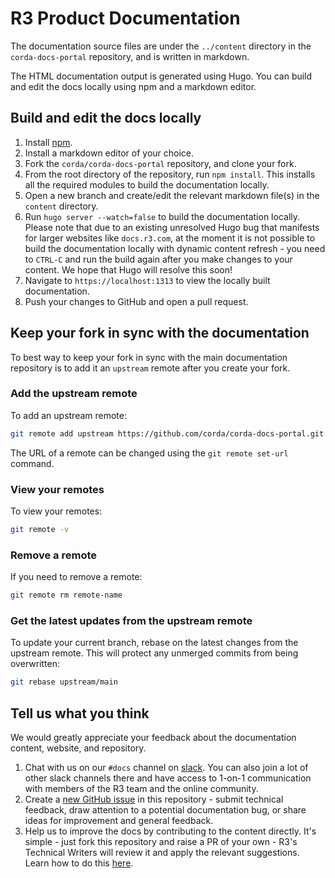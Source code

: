 # R3 Product Documentation

The documentation source files are under the `../content` directory in the `corda-docs-portal` repository, and is written in markdown.

The HTML documentation output is generated using Hugo. You can build and edit the docs locally using npm and a markdown editor.

## Build and edit the docs locally

1. Install [npm](https://docs.npmjs.com/downloading-and-installing-node-js-and-npm).
2. Install a markdown editor of your choice.
3. Fork the `corda/corda-docs-portal` repository, and clone your fork.
4. From the root directory of the repository, run `npm install`. This installs all the required modules to build the documentation locally.
5. Open a new branch and create/edit the relevant markdown file(s) in the `content` directory.
6. Run `hugo server --watch=false` to build the documentation locally. Please note that due to an existing unresolved Hugo bug that manifests for larger websites like `docs.r3.com`, at the moment it is not possible to build the documentation locally with dynamic content refresh - you need to `CTRL-C` and run the build again after you make changes to your content. We hope that Hugo will resolve this soon!
7. Navigate to `https://localhost:1313` to view the locally built documentation.
8. Push your changes to GitHub and open a pull request.

## Keep your fork in sync with the documentation

To best way to keep your fork in sync with the main documentation repository is to add it an `upstream` remote after you create your fork.

### Add the upstream remote

To add an upstream remote:

```bash
git remote add upstream https://github.com/corda/corda-docs-portal.git
```

The URL of a remote can be changed using the `git remote set-url` command.

### View your remotes

To view your remotes:

```bash
git remote -v
```

### Remove a remote

If you need to remove a remote:

```bash
git remote rm remote-name
```

### Get the latest updates from the upstream remote

To update your current branch, rebase on the latest changes from the upstream remote. This will protect any unmerged commits from being overwritten:

```bash
git rebase upstream/main
```

## Tell us what you think

We would greatly appreciate your feedback about the documentation content, website, and repository.

1. Chat with us on our `#docs` channel on [slack](https://cordaledger.slack.com/archives/C01Q3RQ7E8M). You can also join a lot of other slack channels there and have access to 1-on-1 communication with members of the R3 team and the online community.
2. Create a [new GitHub issue](https://github.com/corda/corda-docs/issues/new) in this repository - submit technical feedback, draw attention to a potential documentation bug, or share ideas for improvement and general feedback.
3. Help us to improve the docs by contributing to the content directly. It's simple - just fork this repository and raise a PR of your own - R3's Technical Writers will review it and apply the relevant suggestions. Learn how to do this [here](https://docs.r3.com/en/platform/corda/4.10/community/building-the-docs.md).
